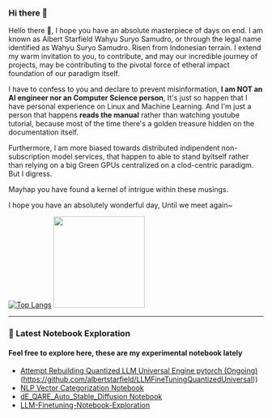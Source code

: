### Hi there 👋

Hello there 👋, I hope you have an absolute masterpiece of days on end. I am known as Albert Starfield Wahyu Suryo Samudro, or through the legal name identified as Wahyu Suryo Samudro. Risen from Indonesian terrain. I extend my warm invitation to you, to contribute, and may our incredible journey of  projects, may be contributing to the pivotal force of etheral impact foundation of our paradigm itself.

I have to confess to you and declare to prevent misinformation, **I am NOT an AI engineer nor an Computer Science person**, It's just so happen that I have personal experience on Linux and Machine Learning. And I'm just a person that happens **reads the manual** rather than watching youtube tutorial, because most of the time there's a golden treasure hidden on the documentation itself.

Furthermore, I am more biased towards distributed indipendent non-subscription model services, that happen to able to stand byitself rather than relying on a big Green GPUs centralized on a clod-centric paradigm. But I digress.

Mayhap you have found a kernel of intrigue within these musings. 

I hope you have an absolutely wonderful day, Until we meet again~

[![Top Langs](https://github-readme-stats.vercel.app/api/top-langs/?username=albertstarfield)](https://github.com/albertstarfield/github-readme-stats)
<img height="180em" src="https://github-readme-stats-eight-theta.vercel.app/api?username=albertstarfield&show_icons=false&theme=light&include_all_commits=true&count_private=true&layout=compact"/>

---

### 📝 Latest Notebook Exploration
#### Feel free to explore here, these are my experimental notebook lately

- [Attempt Rebuilding Quantized LLM Universal Engine pytorch (Ongoing)](https://github.com/albertstarfield/NLP-Vector-Categorization-Notebook)(https://github.com/albertstarfield/LLMFineTuningQuantizedUniversal))
- [NLP Vector Categorization Notebook](https://github.com/albertstarfield/NLP-Vector-Categorization-Notebook)
- [dE_QARE_Auto_Stable_Diffusion Notebook](https://github.com/albertstarfield/dE_QARE_Auto_Stable_diffusion)
- [LLM-Finetuning-Notebook-Exploration](https://github.com/albertstarfield/LLM-Finetuning-Notebook-Exploration)




<!--
**albertstarfield/albertstarfield** is a ✨ _special_ ✨ repository because its `README.md` (this file) appears on your GitHub profile.



- 🔭 I’m currently working on ...
- 🌱 I’m currently learning ...
- 👯 I’m looking to collaborate on ...
- 🤔 I’m looking for help with ...
- 💬 Ask me about ...
- 📫 How to reach me: ...
- 😄 Pronouns: ...
- ⚡ Fun fact: ...
-->

